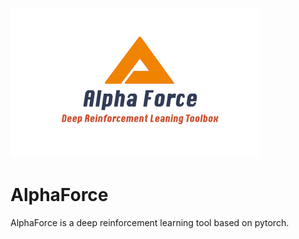 
![image](https://github.com/hashfury42/AlphaForce/blob/master/alphaforce.png)
# AlphaForce
AlphaForce is a deep reinforcement learning tool based on pytorch.
